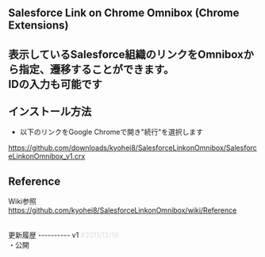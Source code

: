 ## Salesforce Link on Chrome Omnibox (Chrome Extensions) ##
表示しているSalesforce組織のリンクをOmniboxから指定、遷移することができます。<br />
IDの入力も可能です<br />
<br />
インストール方法
-----------
* 以下のリンクをGoogle Chromeで開き"続行"を選択します

https://github.com/downloads/kyohei8/SalesforceLinkonOmnibox/SalesforceLinkonOmnibox_v1.crx

Reference
-----------
Wiki参照
https://github.com/kyohei8/SalesforceLinkonOmnibox/wiki/Reference

<br />
更新履歴
----------
v1 <span style="color:#DDD">#2011/12/19</span><br />
・公開<br />


